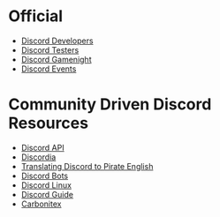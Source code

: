 <!-- TITLE: Discord Resources -->
<!-- SUBTITLE: Below is a list of useful Discord Resources -->

# Official
* [Discord Developers](http://discord.gg/discord-developers)
* [Discord Testers](http://discord.gg/discord-testers)
* [Discord Gamenight](http://discord.gg/gamenight)
* [Discord Events](http://discord.gg/events)


# Community Driven Discord Resources
* [Discord API](http://discord.gg/discord-api)
* [Discordia](https://discordapp.com/invite/WHz5r3N)
* [Translating Discord to Pirate English](https://discordapp.com/invite/N2SEsmn)
* [Discord Bots](https://discordapp.com/invite/0cDvIgU2voWn4BaD)
* [Discord Linux](https://discordapp.com/invite/MzzfY8g)
* [Discord Guide](https://discordapp.com/invite/guide)
* [Carbonitex](https://carbonitex.net/)